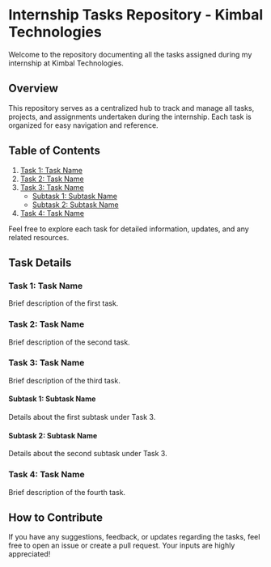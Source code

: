# Internship Tasks Repository - Kimbal Technologies

Welcome to the repository documenting all the tasks assigned during my internship at Kimbal Technologies.

## Overview

This repository serves as a centralized hub to track and manage all tasks, projects, and assignments undertaken during the internship. Each task is organized for easy navigation and reference.

## Table of Contents

1. [Task 1: Task Name](#task-1-task-name)
2. [Task 2: Task Name](#task-2-task-name)
3. [Task 3: Task Name](#task-3-task-name)
   - [Subtask 1: Subtask Name](#subtask-1-subtask-name)
   - [Subtask 2: Subtask Name](#subtask-2-subtask-name)
4. [Task 4: Task Name](#task-4-task-name)

Feel free to explore each task for detailed information, updates, and any related resources.

## Task Details

### Task 1: Task Name

Brief description of the first task.

### Task 2: Task Name

Brief description of the second task.

### Task 3: Task Name

Brief description of the third task.

#### Subtask 1: Subtask Name

Details about the first subtask under Task 3.

#### Subtask 2: Subtask Name

Details about the second subtask under Task 3.

### Task 4: Task Name

Brief description of the fourth task.

## How to Contribute

If you have any suggestions, feedback, or updates regarding the tasks, feel free to open an issue or create a pull request. Your inputs are highly appreciated!




